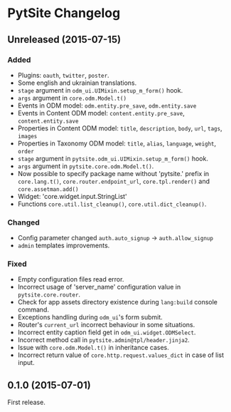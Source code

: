 # PytSite Changelog

## Unreleased (2015-07-15)
### Added
- Plugins: `oauth`, `twitter`, `poster`.
- Some english and ukrainian translations.
- `stage` argument in `odm_ui.UIMixin.setup_m_form()` hook.
- `args` argument in `core.odm.Model.t()`
- Events in ODM model: `odm.entity.pre_save`, `odm.entity.save` 
- Events in Content ODM model: `content.entity.pre_save`, `content.entity.save`
- Properties in Content ODM model: `title`, `description`, `body`, `url`, `tags`, `images`
- Properties in Taxonomy ODM model: `title`, `alias`, `language`, `weight`, `order` 
- `stage` argument in `pytsite.odm_ui.UIMixin.setup_m_form()` hook.
- `args` argument in `pytsite.core.odm.Model.t()`.
- Now possible to specify package name without 'pytsite.' prefix in `core.lang.t()`, `core.router.endpoint_url`,
  `core.tpl.render()` and `core.assetman.add()`
- Widget: 'core.widget.input.StringList'
- Functions `core.util.list_cleanup()`, `core.util.dict_cleanup()`.

### Changed
- Config parameter changed `auth.auto_signup` -> `auth.allow_signup`
- `admin` templates improvements.

### Fixed
- Empty configuration files read error.
- Incorrect usage of 'server_name' configuration value in `pytsite.core.router`.
- Check for app assets directory existence during `lang:build` console command.
- Exceptions handling during `odm_ui`'s form submit.
- Router's `current_url` incorrect behaviour in some situations.
- Incorrect entity caption field get in `odm_ui.widget.ODMSelect`.
- Incorrect method call in `pytsite.admin@tpl/header.jinja2`.
- Issue with `core.odm.Model.t()` in inheritance cases.
- Incorrect return value of `core.http.request.values_dict` in case of list input.

## 0.1.0 (2015-07-01)
First release.
